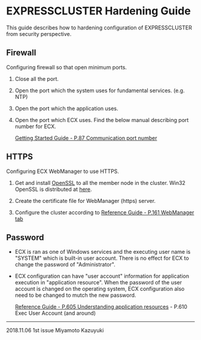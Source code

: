 # EXPRESSCLUSTER Hardening Guide

This guide describes how to hardening configuration of EXPRESSCLUSTER from security perspective.

## Firewall

Configuring firewall so that open minimum ports.

1. Close all the port.
2. Open the port which the system uses for fundamental services. (e.g. NTP)
3. Open the port which the application uses.
4. Open the port which ECX uses. Find the below manual describing port number for ECX.

	[Getting Started Guide - P.87 Communication port number](https://www.nec.com/en/global/prod/expresscluster/en/support/Windows/W40_SG_EN_02.pdf#page=87)

## HTTPS

Configuring ECX WebManager to use HTTPS.

1. Get and install [OpenSSL](https://slproweb.com/download/Win64OpenSSL_Light-1_0_2p.exe) to all the member node in the cluster. Win32 OpenSSL is distributed at [here](https://slproweb.com/products/Win32OpenSSL.html).

2. Create the certificate file for WebManager (https) server.

3. Configure the cluster according to [Reference Guide - P.161 WebManager tab](https://www.nec.com/en/global/prod/expresscluster/en/support/Windows/W40_RG_EN_02.pdf#page=161)

## Password

- ECX is ran as one of Windows services and the executing user name is "SYSTEM" which is built-in user account.
There is no effect for ECX to change the password of "Administrator".

- ECX configuration can have "user account" information for application execution in "application resource". When the password of the user account is changed on the operating system, ECX configuration also need to be changed to mutch the new password.

	[Reference Guide - P.605 Understanding application resources](https://www.nec.com/en/global/prod/expresscluster/en/support/Windows/W40_RG_EN_02.pdf#page=605) - P.610 Exec User Account (and around)

<!--
## Encrypting communication

Configure L2TP over IPsec between member nodes in the cluster, then configure interconnect and mirror-connect of the cluster to use the L2 tunnel.
-->

----
2018.11.06 1st issue	Miyamoto Kazuyuki

